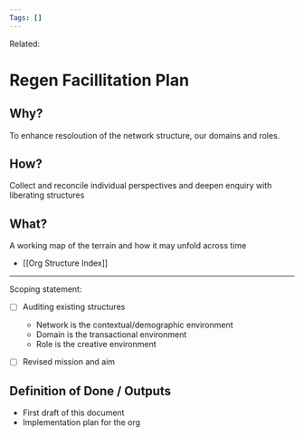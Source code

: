 ```yaml
---
Tags: []
---
```

Related: 
# Regen Facillitation Plan

## Why?
To enhance resoloution of the network structure, our domains and roles.

## How?
Collect and reconcile individual perspectives and deepen enquiry with liberating structures

## What?
A working map of the terrain and how it may unfold across time
- [[Org Structure Index]]



---

Scoping statement:
- [ ] Auditing existing structures
	- Network is the contextual/demographic environment
	- Domain is the transactional environment
	- Role is the creative environment
- [ ] Revised mission and aim


## Definition of Done / Outputs
- First draft of this document
- Implementation plan for the org